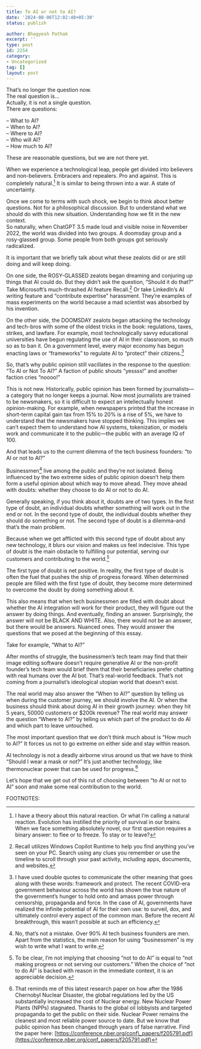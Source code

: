 ```yaml
---
title: To AI or not to AI?
date: '2024-08-06T12:02:48+05:30'
status: publish

author: Bhagyesh Pathak
excerpt: ''
type: post
id: 2254
category:
- Uncategorized
tag: []
layout: post
---
```


That’s no longer the question now.  
The real question is…  
Actually, it is not a single question.  
There are questions:  
  
– What to AI?  
– When to AI?  
– Where to AI?  
– Who will AI?  
– How much to AI?  
  
These are reasonable questions, but we are not there yet.  
  
When we experience a technological leap, people get divided into believers and non-believers. Embracers and repealers. Pro and against. This is completely natural.[^1] It is similar to being thrown into a war. A state of uncertainty.  
  
Once we come to terms with such shock, we begin to think about better questions. Not for a philosophical discussion. But to understand what we should do with this new situation. Understanding how we fit in the new context.  
So naturally, when ChatGPT 3.5 made loud and visible noise in November 2022, the world was divided into two groups. A doomsday group and a rosy-glassed group. Some people from both groups got seriously radicalized.  
  
It is important that we briefly talk about what these zealots did or are still doing and will keep doing.  
  
On one side, the ROSY-GLASSED zealots began dreaming and conjuring up things that AI could do. But they didn’t ask the question, “Should it do that?” Take Microsoft’s much-thrashed AI feature Recall.[^2] Or take LinkedIn’s AI writing feature and “contribute expertise” harassment. They’re examples of mass experiments on the world because a mad scientist was absorbed by his invention.  
  
On the other side, the DOOMSDAY zealots began attacking the technology and tech-bros with some of the oldest tricks in the book: regulations, taxes, strikes, and lawfare. For example, most technologically savvy educational universities have begun regulating the use of AI in their classroom, so much so as to ban it. On a government level, every major economy has begun enacting laws or “frameworks” to regulate AI to “protect” their citizens.[^3]  
  
So, that’s why public opinion still vacillates in the response to the question: “To AI or Not To AI?” A faction of public shouts “yessss!” and another faction cries “noooo!”  
  
This is not new. Historically, public opinion has been formed by journalists—a category that no longer keeps a journal. Now most journalists are trained to be newsmakers, so it is difficult to expect an intellectually honest opinion-making. For example, when newspapers printed that the increase in short-term capital gain tax from 15% to 20% is a rise of 5%, we have to understand that the newsmakers have stopped thinking. This implies we can’t expect them to understand how AI systems, tokenization, or models work and communicate it to the public—the public with an average IQ of 100.  
  
And that leads us to the current dilemma of the tech business founders: “to AI or not to AI?”

Businessmen[^4] live among the public and they’re not isolated. Being influenced by the two extreme sides of public opinion doesn’t help them form a useful opinion about which way to move ahead. They move ahead with doubts: whether they choose to do AI or not to do AI.  
  
Generally speaking, if you think about it, doubts are of two types. In the first type of doubt, an individual doubts whether something will work out in the end or not. In the second type of doubt, the individual doubts whether they should do something or not. The second type of doubt is a dilemma–and that’s the main problem.  
  
Because when we get afflicted with this second type of doubt about any new technology, it blurs our vision and makes us feel indecisive. This type of doubt is the main obstacle to fulfilling our potential, serving our customers and contributing to the world.[^5]  
  
The first type of doubt is net positive. In reality, the first type of doubt is often the fuel that pushes the ship of progress forward. When determined people are filled with the first type of doubt, they become more determined to overcome the doubt by doing something about it.

This also means that when tech businessmen are filled with doubt about whether the AI integration will work for their product, they will figure out the answer by doing things. And eventually, finding an answer. Surprisingly, the answer will not be BLACK AND WHITE. Also, there would not be an answer, but there would be answers. Nuanced ones. They would answer the questions that we posed at the beginning of this essay.  
  
Take for example, “What to AI?”  
  
After months of struggle, the businessmen’s tech team may find that their image editing software doesn’t require generative AI or the non-profit founder’s tech team would brief them that their beneficiaries prefer chatting with real humans over the AI bot. That’s real-world feedback. That’s not coming from a journalist’s ideological utopian world that doesn’t exist.  
  
The real world may also answer the “When to AI?” question by telling us when during the customer journey, we should involve the AI. Or when the business should think about doing AI in their growth journey: when they hit 5 years, 50000 customers or $200k revenue? The real world may answer the question “Where to AI?” by telling us which part of the product to do AI and which part to leave untouched.

The most important question that we don’t think much about is “How much to AI?” It forces us not to go extreme on either side and stay within reason.  
  
AI technology is not a deadly airborne virus around us that we have to think “Should I wear a mask or not?” It’s just another technology, like thermonuclear power that can be used for progress.[^6]  
  
Let’s hope that we get out of this rut of choosing between “to AI or not to AI” soon and make some real contribution to the world.

FOOTNOTES:

[^1]: I have a theory about this natural reaction. Or what I’m calling a natural reaction. Evolution has instilled the priority of survival in our brains. When we face something absolutely novel, our first question requires a binary answer: to flee or to freeze. To stay or to leave?

[^2]: Recall utilizes Windows Copilot Runtime to help you find anything you’ve seen on your PC. Search using any clues you remember or use the timeline to scroll through your past activity, including apps, documents, and websites.

[^3]: I have used double quotes to communicate the other meaning that goes along with these words: framework and protect. The recent COVID-era government behaviour across the world has shown the true nature of the government’s hunger to hold onto and amass power through censorship, propaganda and force. In the case of AI, governments have realized the infinite potential of AI for their own use: to surveil, dox, and ultimately control every aspect of the common man. Before the recent AI breakthrough, this wasn’t possible at such an efficiency.

[^4]: No, that’s not a mistake. Over 90% AI tech business founders are men. Apart from the statistics, the main reason for using “businessmen” is my wish to write what I want to write.

[^5]: To be clear, I’m not implying that choosing “not to do AI” is equal to “not making progress or not serving our customers.” When the choice of “not to do AI” is backed with reason in the immediate context, it is an appreciable decision.

[^6]: That reminds me of this latest research paper on how after the 1986 Chernobyl Nuclear Disaster, the global regulations led by the US substantially increased the cost of Nuclear energy. New Nuclear Power Plants (NPPs) stagnated. Thanks to the global oil lobbyists and targeted propaganda to get the public on their side. Nuclear Power remains the cleanest and most reliable power source to date. But we know that public opinion has been changed through years of false narrative. Find the paper here: [https://conference.nber.org/conf\_papers/f205791.pdf](https://conference.nber.org/conf_papers/f205791.pdf)